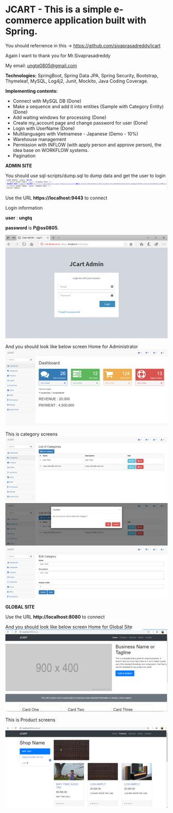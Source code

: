 # JCART - This is a simple e-commerce application built with Spring.
You should referrence in this -> https://github.com/sivaprasadreddy/jcart

Again I want to thank you for Mr.Sivaprasadreddy

My email: ungtq0805@gmail.com

**Technologies:** SpringBoot, Spring Data JPA, Spring Security, Bootstrap, Thymeleaf, MySQL, Log4j2, Junit, Mockito, Java Coding Coverage.

**Implementing contents:**
- Connect with MySQL DB (Done)
- Make a sequence and add it into entities (Sample with Category Entity) (Done)
- Add waiting windows for processing (Done)
- Create my_account page and change password for user (Done)
- Login with UserName (Done)
- Multilanguages with Vietnamese - Japanese (Demo - 10%)
- Warehouse management
- Permission with INFLOW (with apply person and approve person), the idea base on WORKFLOW systems.
- Pagination

**ADMIN SITE** 

You should use sql-scripts/dump.sql to dump data and get the user to login
![alt tag](image/dump_data_get_user.png)

Use the URL **https://localhost:9443** to connect

Login information 

**user** : **ungtq** 

**password** is **P@ss0805**. 

![alt tag](image/login.png)

And you should look like below screen Home for Administrator
![alt tag](image/Admin_Home.png)

This is category screens
![alt tag](image/Admin_Cate_List.png)
![alt tag](image/Admin_Cate_Delete.png)
![alt tag](image/Admin_Cate_Edit.png)

**GLOBAL SITE**

Use the URL **http://localhost:8080** to connect

And you should look like below screen Home for Global Site
![alt tag](image/Global_Site_Home.png)

This is Product screens

![alt tag](image/Global_Site_Product.png)
